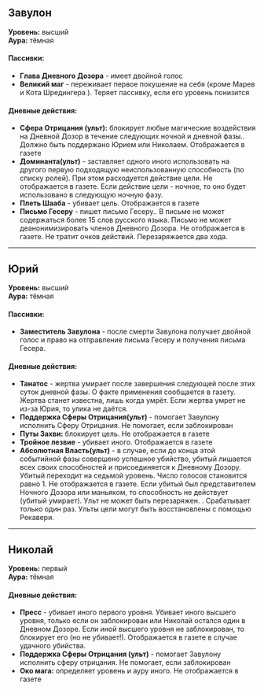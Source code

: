 ﻿## Завулон

**Уровень:** высший  
**Аура:** тёмная
#### Пассивки:
* **Глава Дневного Дозора** - имеет двойной голос
* **Великий маг** - переживает первое покушение на себя (кроме Марев и Кота Шредингера ). Теряет пассивку, если его уровень понизится

#### Дневные действия:
* **Сфера Отрицания (ульт):** блокирует любые магические воздействия на  Дневной Дозор в течение следующих ночной и дневной фазы.. Должно быть поддержано Юрием или Николаем. Отображается в газете
* **Доминанта(ульт)** - заставляет одного иного использовать на другого первую подходящую неиспользованную способность (по списку ролей). При этом расходуется действие цели. Не отображается в газете. Если действие цели - ночное, то оно будет использовано в следующую ночную фазу.
* **Плеть Шааба** - убивает цель.  Отображается в газете
* **Письмо Гесеру** -  пишет письмо Гесеру.. В письме не может содержаться более 15 слов русского языка. Письмо не может деанонимизировать членов Дневного Дозора. Не отображается в газете. Не тратит очков действий. Перезаряжается два хода.
---
## Юрий
**Уровень:** высший  
**Аура:** тёмная
#### Пассивки:
* **Заместитель Завулона** - после смерти Завулона получает двойной голос и право на отправление письма Гесеру и получения письма Гесера. 

#### Дневные действия:
* **Танатос** - жертва умирает после завершения следующей после этих суток  дневной фазы. О факте применения сообщается в газету. Жертва станет известна, лишь когда умрёт. Если жертва умрет не из-за Юрия, то улика не даётся. 
* **Поддержка Cферы Отрицания(ульт)** - помогает Завулону исполнить Cферу Отрицания. Не помогает, если заблокирован
* **Путы Захви:** блокирует цель. Не отображается в газете
* **Тройное лезвие** - убивает иного. Отображается в газете
* **Абсолютная Власть(ульт)** - в случае, если до конца этой событийной фазы совершено успешное убийство, убитый лишается всех своих способностей и присоединяется к Дневному Дозору. Убитый переходит на седьмой уровень. Число голосов становится равно 1. Не отображается в газете. Если убитый был представителем Ночного Дозора или маньяком, то способность не действует (убитый умирает). Ульт не может быть перезаряжен. . Срабатывает только один раз. Ульты цели могут быть восстановлены с помощью Рекавери.
---
## Николай
**Уровень:** первый  
**Аура:** тёмная
#### Дневные действия:
* **Пресс** - убивает иного первого уровня. Убивает иного высшего уровня, только если он заблокирован или Николай остался один в Дневном Дозоре. Если иной высшего уровня не заблокирован, то блокирует его (но не убивает!). Отображается в газете в случае удачного убийства. 
* **Поддержка Сферы Отрицания (ульт)** - помогает Завулону исполнить сферу отрицания. Не помогает, если заблокирован
* **Око мага:**  определяет уровень и ауру иного. Не отображается в газете
